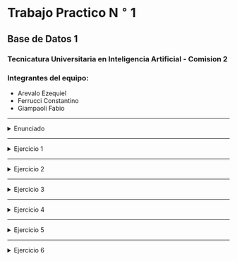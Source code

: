 # **Trabajo Practico N $^\circ$ 1**
## Base de Datos 1
### Tecnicatura Universitaria en Inteligencia Artificial - Comision 2

### **Integrantes del equipo**:
* Arevalo Ezequiel
* Ferrucci Constantino
* Giampaoli Fabio


----

<details><summary>Enunciado</summary><p>

  Se desea construir una web-app para la venta electronica de entradas del Cine Paraiso.

  Este cine cuenta con 3 sucursales en distintas ciudades de Argentina (Rosario, Cordoba, y La plata), pero
  podria abrir nuevas en el futuro.

  Cada sucursal del cine tiene mas de una sala, con determinada cantidad de butacas.

  La cantidad de salas no necesariamente es la misma para cada sucursal, como tampoco lo es la cantidad de butacas por sala.

  Si bien las peliculas en proyeccion en una determinada semana son las mismas para las distintas sucursales,
  las funciones no siempre ocurren en el mismo dia y horario.

  Al momento de la compra, el usuario debe poder elegir la sucursal correspondiente, la funcion (pelicula, dia, horario y sala) y la butaca. 

  A su vez, por ley, la pagina debe indicar si la pelicula es apta para todo publico o no, y si la misma esta subtitulada.

  Cada pelicula tiene un genero asociado que se utilizara para la implementacion de filtros,
  y en el futuro se podria utilizar tambien para construir un sistema de recomendaciones.

</p></details>

----

<details><summary>Ejercicio 1</summary><p>

  Realice el diagrama entidad-relacion para representar un modelo de datos adecuado al problema planteado

  El diagrama de entidades es el siguiente

  ![image](https://user-images.githubusercontent.com/81629492/198884976-b9496e6c-de7b-4093-aecb-d58d2f66b251.png)

  ----

  Y el diagrama de relaciones es el siguiente

  ![image](https://user-images.githubusercontent.com/81629492/198885018-34216a9d-9b32-4311-bbdf-1de21844ea5f.png)

  Link al archivo del diagrama: https://app.diagrams.net/#G1llJklRTFGxUa5fOtU_CFANpiyDLjFv7l

</p></details>

----
<details><summary>Ejercicio 2</summary><p>

  Escriba las instrucciones SQL para la creacion de las tablas correspondientes al diagrama anterior.
  
</p></details>

----

<details><summary>Ejercicio 3</summary><p>

  Escriba instrucciones SQL para la insercion de datos, de modo de tener informacion sobre:

  * Las 3 sucursales existentes actualmente.
  * Al menos 3 salas por sucursal.
  * Al menos 20 butacas por sala.
  * Al menos 5 peliculas (una de ellas es Argentina, 1985, y otra de ellas es de genero ciencia ficcion).
  * Al menos 5 funciones (algunas de ellas deben ocurrir entre el 24 y el 31 de octubre de2022).

</p></details>

----
<details><summary>Ejercicio 4</summary><p>

  Escriba consultas SQL que aporten la informacion para responder las siguientes preguntas.
  Tenga en cuenta que puede ser util agregar nuevas filas a las tablas, a modo de facilitar el
  testeo de las consultas.

  * ¿Cuantas funciones hay en la sucursal La Plata (no importa si la funcion ya ocurrio o no)?
  * ¿Cuales son las peliculas en cartelera en una fecha determinada (fije la fecha que prefiera) en la sucursal Cordoba?
  * ¿Cuales son los horarios disponibles para ver la pelicula Argentina, 1985 en una fecha determinada (fije la fecha) en la sucursal Rosario?
  * ¿Cuales son los horarios disponibles para ver la pelicula Argentina, 1985 en una fecha determinada (fije la fecha) para cada sucursal? 
     Muestre estos resultados ordenados cronologicamente de forma creciente.
  * ¿Cuales peliculas de ciencia ficcion hay en cartelera la semana del 24 de octubre de 2022 en la sucursal Rosario?
  * ¿Cuales son las butacas vendidas para ver Argentina, 1985 en Cordoba en una funcion determinada (fije la funcion)?
  * ¿Cuales son las butacas libres para ver Argentina, 1985 en Cordoba en una funcion determinada (fije la funcion)?
  * ¿Cuantas peliculas por genero estan o estuvieron en cartelera en el Cine Paraiso?

</p></details>

----

<details><summary>Ejercicio 5</summary><p>

  Suponga que, una vez creada la base de datos, se pide hacer una pequena modificacion para poder guardar informacion respecto al precio de las entradas. 
  Determine que alteraciones seria conveniente realizar en las tablas en los siguientes casos, justificando la respuesta:
  * El precio de la entrada depende unicamente de la sucursal.
  * El precio de la entrada depende unicamente de la pelicula.
  * El preico de la entrada depende unicamente de la ubicacion de la butaca.

</p></details>

----

<details><summary>Ejercicio 6</summary><p>

  Suponga ahora que el Cine Paraiso finalmente decide fijar el precio de las entradas unicamente en funcion de la pelicula.

  Realice las modificaciones necesarias para que el modelo se corresponda a este nuevo requerimiento,
  y escriba consultas SQL que cumplan los siguientes requisitos:

  * Determine el total recaudado por funcion.
  * Determine el promedio recaudado por funcion para cada pelicula. 
    Es decir, si la pelicula Argentina, 1985 tuvo dos funciones, y en una recaudo 1000 pesos,
    y en la otra recaudo 3000 pesos, el promedio recaudado por funcion para esta pelicula es 2000 pesos.
  * Determine el porcentaje de entradas vendidas por funcion, y muestre pelicula, sucursal, hora y dia, solo para aquellas en las que se vendio menos del 50%.
  * Determine, para cada pelicula, cual fue la funcion que mas recaudo.

</p></details>
